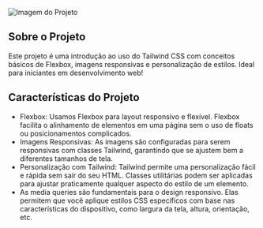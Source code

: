 ![Imagem do Projeto](https://s3-sa-east-1.amazonaws.com/codante/challenges/cover-images/d96c4800d33808140d0fecee3863b755.png)
## Sobre o Projeto
Este projeto é uma introdução ao uso do Tailwind CSS com conceitos básicos de Flexbox, imagens responsivas e personalização de estilos. Ideal para iniciantes em desenvolvimento web!

## Características do Projeto
- Flexbox: Usamos Flexbox para layout responsivo e flexível. Flexbox facilita o alinhamento de elementos em uma página sem o uso de floats ou posicionamentos complicados.
- Imagens Responsivas: As imagens são configuradas para serem responsivas com classes Tailwind, garantindo que se ajustem bem a diferentes tamanhos de tela.
- Personalização com Tailwind: Tailwind permite uma personalização fácil e rápida sem sair do seu HTML. Classes utilitárias podem ser aplicadas para ajustar praticamente qualquer aspecto do estilo de um elemento.
- As media queries são fundamentais para o design responsivo. Elas permitem que você aplique estilos CSS específicos com base nas características do dispositivo, como largura da tela, altura, orientação, etc.

